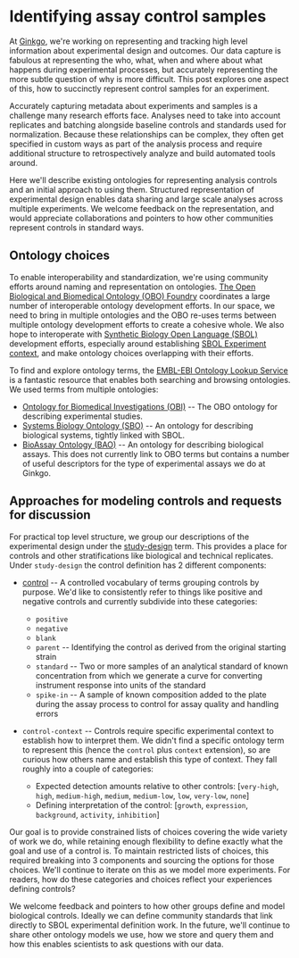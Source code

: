 # Identifying assay control samples

At [Ginkgo](https://www.ginkgobioworks.com/), we're working on
representing and tracking high level information about experimental design and
outcomes. Our data capture is fabulous at representing the who, what, when and
where about what happens during experimental processes, but accurately
representing the more subtle question of why is more difficult. This post explores one
aspect of this, how to succinctly represent control samples for an experiment.

Accurately capturing metadata about experiments and samples is a challenge many
research efforts face. Analyses need to take into account replicates and batching
alongside baseline controls and standards used for normalization. Because these
relationships can be complex, they often get specified in custom ways as part of
the analysis process and require additional structure to retrospectively
analyze and build automated tools around.

Here we'll describe existing ontologies for representing analysis controls and
an initial approach to using them. Structured representation of experimental
design enables data sharing and large scale analyses across multiple
experiments. We welcome feedback on the representation, and would appreciate
collaborations and pointers to how other communities represent controls in
standard ways.

## Ontology choices

To enable interoperability and standardization, we're using community efforts around
naming and representation on ontologies.
[The Open Biological and Biomedical Ontology (OBO) Foundry](http://www.obofoundry.org/)
coordinates a large number of interoperable ontology development efforts. In our
space, we need to bring in multiple ontologies and the OBO
re-uses terms between multiple ontology development efforts to create a cohesive
whole. We also hope to interoperate with [Synthetic Biology Open Language (SBOL)](http://sbolstandard.org/)
development efforts, especially around establishing [SBOL Experiment context](https://github.com/SynBioDex/SEPs/blob/master/sep_024.md), 
and make ontology choices overlapping with their efforts.

To find and explore ontology terms, the [EMBL-EBI Ontology Lookup Service](https://www.ebi.ac.uk/ols/index)
is a fantastic resource that enables both searching and browsing ontologies. We
used terms from multiple ontologies:

- [Ontology for Biomedical Investigations (OBI)](http://obi-ontology.org/) --
  The OBO ontology for describing experimental studies.
- [Systems Biology Ontology (SBO)](http://www.ebi.ac.uk/sbo/main/) -- An
  ontology for describing biological systems, tightly linked with SBOL.
- [BioAssay Ontology (BAO)](http://bioassayontology.org/) -- An ontology for
  describing biological assays. This does not currently link to OBO terms but
  contains a number of useful descriptors for the type of experimental assays we
  do at Ginkgo.

## Approaches for modeling controls and requests for discussion

For practical top level structure, we group our descriptions of the experimental
design under the
[study-design](https://www.ebi.ac.uk/ols/ontologies/obi/terms?iri=http%3A%2F%2Fpurl.obolibrary.org%2Fobo%2FOBI_0500000)
term. This provides a place for controls and other stratifications like
biological and technical replicates. Under `study-design` the
control definition has 2 different components:

- [control](https://www.ebi.ac.uk/ols/ontologies/bao/terms?iri=http%3A%2F%2Fwww.bioassayontology.org%2Fbao%23BAO_0000072)
  -- A controlled vocabulary of terms grouping controls by purpose. We'd
  like to consistently refer to things like positive and negative controls and
  currently subdivide into these categories:

   - `positive`
   - `negative`
   - `blank`
   - `parent` -- Identifying the control as derived from the original starting strain
   - `standard` -- Two or more samples of an analytical standard of known
     concentration from which we generate a curve for converting instrument
     response into units of the standard
   - `spike-in` -- A sample of known composition added to the plate during the
     assay process to control for assay quality and handling errors

- `control-context` -- Controls require specific experimental context to
  establish how to interpret them. We didn't find a specific ontology term to
  represent this (hence the `control` plus `context` extension), so are
  curious how others name and establish this type of context. They fall roughly
  into a couple of categories:

  - Expected detection amounts relative to other controls: [`very-high`, `high`,
    `medium-high`, `medium`, `medium-low`, `low`, `very-low`, `none`] 
  - Defining interpretation of the control: [`growth`, `expression`, `background`, `activity`, `inhibition`]

Our goal is to provide constrained lists of choices covering the wide variety
of work we do, while retaining enough flexibility to define exactly what the
goal and use of a control is. To maintain restricted lists of choices, this required
breaking into 3 components and sourcing the options for those choices.
We'll continue to iterate on this as we model more experiments. For readers, how 
do these categories and choices reflect your experiences defining controls?

We welcome feedback and pointers to how other groups define and model biological
controls. Ideally we can define community standards that link directly to SBOL
experimental definition work. In the future, we'll continue to share
other ontology models we use, how we store and query them and how this enables
scientists to ask questions with our data.
